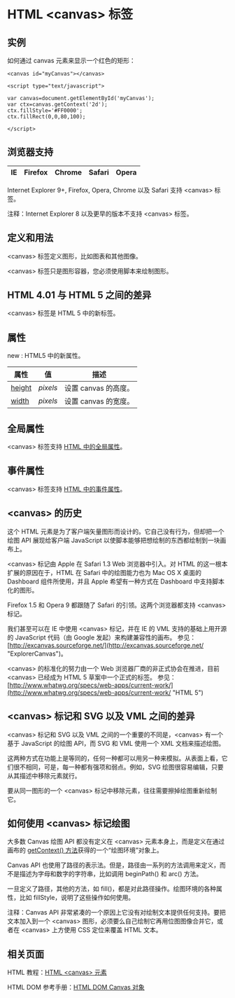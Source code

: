 # HTML &lt;canvas&gt; 标签

## 实例

如何通过 canvas 元素来显示一个红色的矩形：

```
<canvas id="myCanvas"></canvas>

<script type="text/javascript">

var canvas=document.getElementById('myCanvas');
var ctx=canvas.getContext('2d');
ctx.fillStyle='#FF0000';
ctx.fillRect(0,0,80,100);

</script>

```



## 浏览器支持

| IE | Firefox | Chrome | Safari | Opera |
| --- | --- | --- | --- | --- |

Internet Explorer 9+, Firefox, Opera, Chrome 以及 Safari 支持 &lt;canvas&gt; 标签。

注释：Internet Explorer 8 以及更早的版本不支持 &lt;canvas&gt; 标签。

## 定义和用法

&lt;canvas&gt; 标签定义图形，比如图表和其他图像。

&lt;canvas&gt; 标签只是图形容器，您必须使用脚本来绘制图形。

## HTML 4.01 与 HTML 5 之间的差异

&lt;canvas&gt; 标签是 HTML 5 中的新标签。

## 属性

new : HTML5 中的新属性。

| 属性 | 值 | 描述 |
| --- | --- | --- |
| [height](/tags/att_canvas_height.asp "HTML5 &lt;canvas&gt; height 属性") | _pixels_ | 设置 canvas 的高度。 |
| [width](/tags/att_canvas_width.asp "HTML5 &lt;canvas&gt; width 属性") | _pixels_ | 设置 canvas 的宽度。 |

## 全局属性

&lt;canvas&gt; 标签支持 [HTML 中的全局属性](/tags/html_ref_standardattributes.asp)。

## 事件属性

&lt;canvas&gt; 标签支持 [HTML 中的事件属性](/tags/html_ref_eventattributes.asp)。

## &lt;canvas&gt; 的历史

这个 HTML 元素是为了客户端矢量图形而设计的。它自己没有行为，但却把一个绘图 API 展现给客户端 JavaScript 以使脚本能够把想绘制的东西都绘制到一块画布上。

&lt;canvas&gt; 标记由 Apple 在 Safari 1.3 Web 浏览器中引入。对 HTML 的这一根本扩展的原因在于，HTML 在 Safari 中的绘图能力也为 Mac OS X 桌面的 Dashboard 组件所使用，并且 Apple 希望有一种方式在 Dashboard 中支持脚本化的图形。

Firefox 1.5 和 Opera 9 都跟随了 Safari 的引领。这两个浏览器都支持 &lt;canvas&gt; 标记。

我们甚至可以在 IE 中使用 &lt;canvas&gt; 标记，并在 IE 的 VML 支持的基础上用开源的 JavaScript 代码（由 Google 发起）来构建兼容性的画布。 参见：[http://excanvas.sourceforge.net/](http://excanvas.sourceforge.net/ "ExplorerCanvas")。

&lt;canvas&gt; 的标准化的努力由一个 Web 浏览器厂商的非正式协会在推进，目前 &lt;canvas&gt; 已经成为 HTML 5 草案中一个正式的标签。 参见：[http://www.whatwg.org/specs/web-apps/current-work/](http://www.whatwg.org/specs/web-apps/current-work/ "HTML 5")

## &lt;canvas&gt; 标记和 SVG 以及 VML 之间的差异

&lt;canvas&gt; 标记和 SVG 以及 VML 之间的一个重要的不同是，&lt;canvas&gt; 有一个基于 JavaScript 的绘图 API，而 SVG 和 VML 使用一个 XML 文档来描述绘图。

这两种方式在功能上是等同的，任何一种都可以用另一种来模拟。从表面上看，它们很不相同，可是，每一种都有强项和弱点。例如，SVG 绘图很容易编辑，只要从其描述中移除元素就行。

要从同一图形的一个 &lt;canvas&gt; 标记中移除元素，往往需要擦掉绘图重新绘制它。

## 如何使用 &lt;canvas&gt; 标记绘图

大多数 Canvas 绘图 API 都没有定义在 &lt;canvas&gt; 元素本身上，而是定义在通过画布的 [getContext() 方法](/jsref/met_canvas_getcontext.asp "HTML DOM getContext() 方法")获得的一个“绘图环境”对象上。

Canvas API 也使用了路径的表示法。但是，路径由一系列的方法调用来定义，而不是描述为字母和数字的字符串，比如调用 beginPath() 和 arc() 方法。

一旦定义了路径，其他的方法，如 fill()，都是对此路径操作。绘图环境的各种属性，比如 fillStyle，说明了这些操作如何使用。

注释：Canvas API 非常紧凑的一个原因上它没有对绘制文本提供任何支持。要把文本加入到一个 &lt;canvas&gt; 图形，必须要么自己绘制它再用位图图像合并它，或者在 &lt;canvas&gt; 上方使用 CSS 定位来覆盖 HTML 文本。

## 相关页面

HTML 教程：[HTML &lt;canvas&gt; 元素](/html5/html_5_canvas.asp "HTML 5 Canvas")

HTML DOM 参考手册：[HTML DOM Canvas 对象](/jsref/dom_obj_canvas.asp "HTML DOM Canvas 对象")

